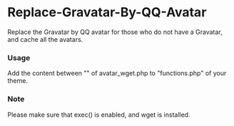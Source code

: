 # Replace-Gravatar-By-QQ-Avatar
Replace the Gravatar by QQ avatar for those who do not have a Gravatar, and cache all the avatars. 

### Usage
Add the content between "<?php" and "?>" of avatar_wget.php to "functions.php" of your theme.

### Note
Please make sure that exec() is enabled, and wget is installed.
